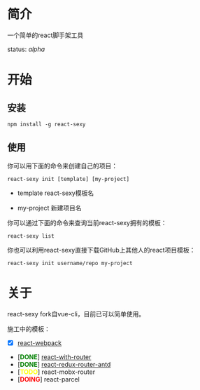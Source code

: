 # 简介
一个简单的react脚手架工具

status: *alpha*

# 开始
## 安装
`npm install -g react-sexy`

## 使用
你可以用下面的命令来创建自己的项目：

`react-sexy init [template] [my-project]`

* template react-sexy模板名

* my-project 新建项目名



你可以通过下面的命令来查询当前react-sexy拥有的模板：

`react-sexy list`



你也可以利用react-sexy直接下载GitHub上其他人的react项目模板：

`react-sexy init username/repo my-project`

# 关于

react-sexy fork自vue-cli，目前已可以简单使用。

施工中的模板：

- [x] [react-webpack](https://github.com/react-sexy-templates/webpack)
- [<font color=green>**DONE**</font>] [react-with-router](https://github.com/react-sexy-templates/react-with-router)
- [<font color=green>**DONE**</font>] [react-redux-router-antd](https://github.com/react-sexy-templates/react-redux-antd)
- [<font color=yellow>**TODO**</font>] react-mobx-router
- [<font color=red>**DOING**</font>] react-parcel

